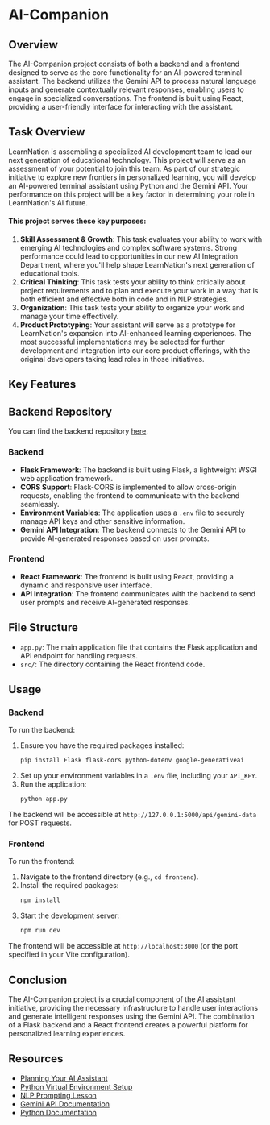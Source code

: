 # AI-Companion

## Overview
The AI-Companion project consists of both a backend and a frontend designed to serve as the core functionality for an AI-powered terminal assistant. The backend utilizes the Gemini API to process natural language inputs and generate contextually relevant responses, enabling users to engage in specialized conversations. The frontend is built using React, providing a user-friendly interface for interacting with the assistant.

## Task Overview
LearnNation is assembling a specialized AI development team to lead our next generation of educational technology. This project will serve as an assessment of your potential to join this team. As part of our strategic initiative to explore new frontiers in personalized learning, you will develop an AI-powered terminal assistant using Python and the Gemini API. Your performance on this project will be a key factor in determining your role in LearnNation's AI future.

#### This project serves these key purposes:
1. **Skill Assessment & Growth**: This task evaluates your ability to work with emerging AI technologies and complex software systems. Strong performance could lead to opportunities in our new AI Integration Department, where you'll help shape LearnNation's next generation of educational tools.
2. **Critical Thinking**: This task tests your ability to think critically about project requirements and to plan and execute your work in a way that is both efficient and effective both in code and in NLP strategies.
3. **Organization**: This task tests your ability to organize your work and manage your time effectively.
4. **Product Prototyping**: Your assistant will serve as a prototype for LearnNation's expansion into AI-enhanced learning experiences. The most successful implementations may be selected for further development and integration into our core product offerings, with the original developers taking lead roles in those initiatives.

## Key Features
## Backend Repository
You can find the backend repository [here](https://github.com/DestinyJoyner/AI-Companion-BE).
### Backend
- **Flask Framework**: The backend is built using Flask, a lightweight WSGI web application framework.
- **CORS Support**: Flask-CORS is implemented to allow cross-origin requests, enabling the frontend to communicate with the backend seamlessly.
- **Environment Variables**: The application uses a `.env` file to securely manage API keys and other sensitive information.
- **Gemini API Integration**: The backend connects to the Gemini API to provide AI-generated responses based on user prompts.


### Frontend
- **React Framework**: The frontend is built using React, providing a dynamic and responsive user interface.
- **API Integration**: The frontend communicates with the backend to send user prompts and receive AI-generated responses.

## File Structure
- `app.py`: The main application file that contains the Flask application and API endpoint for handling requests.
- `src/`: The directory containing the React frontend code.

## Usage
### Backend
To run the backend:
1. Ensure you have the required packages installed:
   ```bash
   pip install Flask flask-cors python-dotenv google-generativeai
   ```
2. Set up your environment variables in a `.env` file, including your `API_KEY`.
3. Run the application:
   ```bash
   python app.py
   ```

The backend will be accessible at `http://127.0.0.1:5000/api/gemini-data` for POST requests.

### Frontend
To run the frontend:
1. Navigate to the frontend directory (e.g., `cd frontend`).
2. Install the required packages:
   ```bash
   npm install
   ```
3. Start the development server:
   ```bash
   npm run dev
   ```

The frontend will be accessible at `http://localhost:3000` (or the port specified in your Vite configuration).

## Conclusion
The AI-Companion project is a crucial component of the AI assistant initiative, providing the necessary infrastructure to handle user interactions and generate intelligent responses using the Gemini API. The combination of a Flask backend and a React frontend creates a powerful platform for personalized learning experiences.

## Resources
- [Planning Your AI Assistant](./planning.md)
- [Python Virtual Environment Setup](https://github.com/jdrichards-pursuit/python-virtual-environment-setup)
- [NLP Prompting Lesson](https://github.com/jdrichards-pursuit/week-6.1-6.2-prompt-engineering-theory/blob/main/lesson.ipynb)
- [Gemini API Documentation](https://ai.google.dev/gemini-api/docs)
- [Python Documentation](https://docs.python.org/3/)